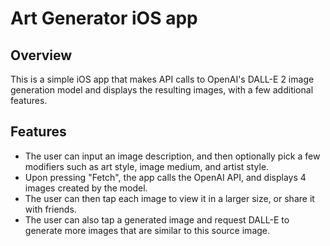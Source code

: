 # Art Generator iOS app

## Overview
This is a simple iOS app that makes API calls to OpenAI's DALL-E 2 image generation model and displays the resulting images, with a few additional features.

## Features
- The user can input an image description, and then optionally pick a few modifiers such as art style, image medium, and artist style.
- Upon pressing "Fetch", the app calls the OpenAI API, and displays 4 images created by the model.
- The user can then tap each image to view it in a larger size, or share it with friends.
- The user can also tap a generated image and request DALL-E to generate more images that are similar to this source image.
